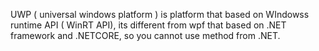 UWP ( universal windows platform ) is platform that based on WIndowss runtime API ( WinRT API), its different from wpf that based on .NET framework and .NETCORE, so you cannot use method from .NET.
